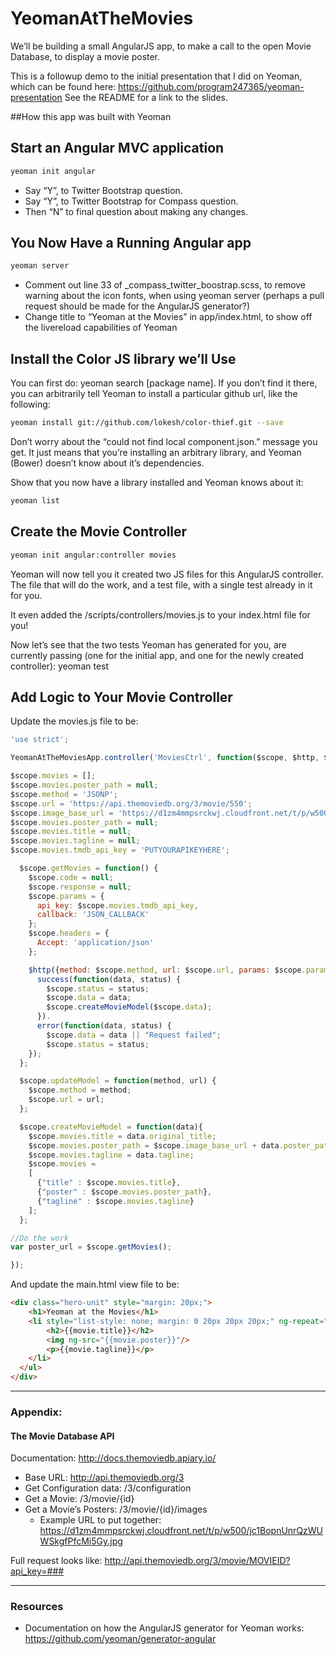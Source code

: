 YeomanAtTheMovies
=================

We’ll be building a small AngularJS app, to make a call to the open Movie Database, to display a movie poster.

This is a followup demo to the initial presentation that I did on Yeoman, which can be found here: https://github.com/program247365/yeoman-presentation See the README for a link to the slides.

##How this app was built with Yeoman

## Start an Angular MVC application ##

```bash
yeoman init angular
```

- Say “Y”, to Twitter Bootstrap question.
- Say “Y”, to Twitter Bootstrap for Compass question.
- Then “N” to final question about making any changes.

## You Now Have a Running Angular app ##

```bash
yeoman server
```

- Comment out line 33 of _compass_twitter_boostrap.scss, to remove warning about the icon fonts, when using yeoman server (perhaps a pull request should be made for the AngularJS generator?)
- Change title to “Yeoman at the Movies” in app/index.html, to show off the livereload capabilities of Yeoman

## Install the Color JS library we’ll Use

You can first do: yeoman search [package name]. If you don’t find it there, you can arbitrarily tell Yeoman to install a particular github url, like the following:

```bash
yeoman install git://github.com/lokesh/color-thief.git --save
```

Don’t worry about the “could not find local component.json.” message you get. It just means that you’re installing an arbitrary library, and Yeoman (Bower) doesn’t know about it’s dependencies.

Show that you now have a library installed and Yeoman knows about it:

```bash
yeoman list
```

## Create the Movie Controller ##

```bash
yeoman init angular:controller movies
```

Yeoman will now tell you it created two JS files for this AngularJS controller. The file that will do the work, and a test file, with a single test already in it for you.

It even added the /scripts/controllers/movies.js to your index.html file for you!

Now let’s see that the two tests Yeoman has generated for you, are currently passing (one for the initial app, and one for the newly created controller):
yeoman test

## Add Logic to Your Movie Controller ##

Update the movies.js file to be:

```javascript
'use strict';

YeomanAtTheMoviesApp.controller('MoviesCtrl', function($scope, $http, $templateCache) {

$scope.movies = [];
$scope.movies.poster_path = null;
$scope.method = 'JSONP';
$scope.url = 'https://api.themoviedb.org/3/movie/550';
$scope.image_base_url = 'https://d1zm4mmpsrckwj.cloudfront.net/t/p/w500/';
$scope.movies.poster_path = null;
$scope.movies.title = null;
$scope.movies.tagline = null;
$scope.movies.tmdb_api_key = 'PUTYOURAPIKEYHERE';

  $scope.getMovies = function() {
    $scope.code = null;
    $scope.response = null;
    $scope.params = {
      api_key: $scope.movies.tmdb_api_key,
      callback: 'JSON_CALLBACK'
    };
    $scope.headers = {
      Accept: 'application/json'
    };

    $http({method: $scope.method, url: $scope.url, params: $scope.params, headers: $scope.headers}).
      success(function(data, status) {
        $scope.status = status;
        $scope.data = data;
        $scope.createMovieModel($scope.data);
      }).
      error(function(data, status) {
        $scope.data = data || "Request failed";
        $scope.status = status;
    });
  };

  $scope.updateModel = function(method, url) {
    $scope.method = method;
    $scope.url = url;
  };

  $scope.createMovieModel = function(data){
    $scope.movies.title = data.original_title;
    $scope.movies.poster_path = $scope.image_base_url + data.poster_path;
    $scope.movies.tagline = data.tagline;
    $scope.movies =
    [
      {"title" : $scope.movies.title},
      {"poster" : $scope.movies.poster_path},
      {"tagline" : $scope.movies.tagline}
    ];
  };

//Do the work
var poster_url = $scope.getMovies();

});
```

And update the main.html view file to be:

```html
<div class="hero-unit" style="margin: 20px;">
    <h1>Yeoman at the Movies</h1>
    <li style="list-style: none; margin: 0 20px 20px 20px;" ng-repeat="movie in movies">
        <h2>{{movie.title}}</h2>
        <img ng-src="{{movie.poster}}"/>
        <p>{{movie.tagline}}</p>
    </li>
  </ul>
</div>
```

---
### Appendix:

#### The Movie Database API

Documentation: http://docs.themoviedb.apiary.io/

- Base URL: http://api.themoviedb.org/3
- Get Configuration data: /3/configuration
- Get a Movie: /3/movie/{id}
- Get a Movie’s Posters: /3/movie/{id}/images
	- Example URL to put together: https://d1zm4mmpsrckwj.cloudfront.net/t/p/w500/jc1BopnUnrQzWUWSkgfPfcMi5Gy.jpg

Full request looks like:
http://api.themoviedb.org/3/movie/MOVIEID?api_key=###

---

### Resources

- Documentation on how the AngularJS generator for Yeoman works: https://github.com/yeoman/generator-angular